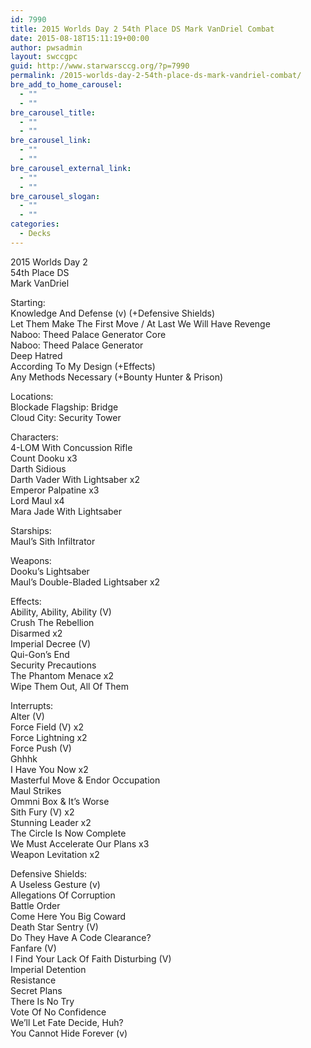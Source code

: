 ```yaml
---
id: 7990
title: 2015 Worlds Day 2 54th Place DS Mark VanDriel Combat
date: 2015-08-18T15:11:19+00:00
author: pwsadmin
layout: swccgpc
guid: http://www.starwarsccg.org/?p=7990
permalink: /2015-worlds-day-2-54th-place-ds-mark-vandriel-combat/
bre_add_to_home_carousel:
  - ""
  - ""
bre_carousel_title:
  - ""
  - ""
bre_carousel_link:
  - ""
  - ""
bre_carousel_external_link:
  - ""
  - ""
bre_carousel_slogan:
  - ""
  - ""
categories:
  - Decks
---
```

2015 Worlds Day 2  
54th Place DS  
Mark VanDriel

Starting:  
Knowledge And Defense (v) (+Defensive Shields)  
Let Them Make The First Move / At Last We Will Have Revenge  
Naboo: Theed Palace Generator Core  
Naboo: Theed Palace Generator  
Deep Hatred  
According To My Design (+Effects)  
Any Methods Necessary (+Bounty Hunter & Prison)

Locations:  
Blockade Flagship: Bridge  
Cloud City: Security Tower

Characters:  
4-LOM With Concussion Rifle  
Count Dooku x3  
Darth Sidious  
Darth Vader With Lightsaber x2  
Emperor Palpatine x3  
Lord Maul x4  
Mara Jade With Lightsaber

Starships:  
Maul&#8217;s Sith Infiltrator

Weapons:  
Dooku&#8217;s Lightsaber  
Maul&#8217;s Double-Bladed Lightsaber x2

Effects:  
Ability, Ability, Ability (V)  
Crush The Rebellion  
Disarmed x2  
Imperial Decree (V)  
Qui-Gon&#8217;s End  
Security Precautions  
The Phantom Menace x2  
Wipe Them Out, All Of Them

Interrupts:  
Alter (V)  
Force Field (V) x2  
Force Lightning x2  
Force Push (V)  
Ghhhk  
I Have You Now x2  
Masterful Move & Endor Occupation  
Maul Strikes  
Ommni Box & It&#8217;s Worse  
Sith Fury (V) x2  
Stunning Leader x2  
The Circle Is Now Complete  
We Must Accelerate Our Plans x3  
Weapon Levitation x2

Defensive Shields:  
A Useless Gesture (v)  
Allegations Of Corruption  
Battle Order  
Come Here You Big Coward  
Death Star Sentry (V)  
Do They Have A Code Clearance?  
Fanfare (V)  
I Find Your Lack Of Faith Disturbing (V)  
Imperial Detention  
Resistance  
Secret Plans  
There Is No Try  
Vote Of No Confidence  
We&#8217;ll Let Fate Decide, Huh?  
You Cannot Hide Forever (v)